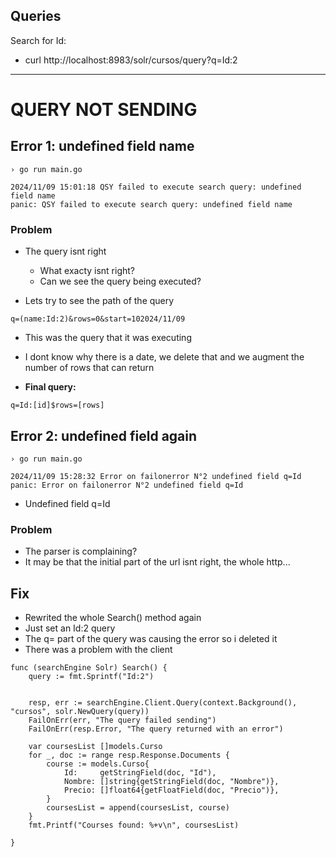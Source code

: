 ## Queries

Search for Id:

- curl http://localhost:8983/solr/cursos/query\?q\=Id:2

---

# QUERY NOT SENDING

## Error 1: undefined field name

```
› go run main.go

2024/11/09 15:01:18 QSY failed to execute search query: undefined field name
panic: QSY failed to execute search query: undefined field name
```

### Problem

- The query isnt right

  - What exacty isnt right?
  - Can we see the query being executed?

- Lets try to see the path of the query

```
q=(name:Id:2)&rows=0&start=102024/11/09
```

- This was the query that it was executing
- I dont know why there is a date, we delete that and we augment the number of rows that can return

- **Final query:**

```
q=Id:[id]$rows=[rows]
```

## Error 2: undefined field again

```
› go run main.go

2024/11/09 15:28:32 Error on failonerror N°2 undefined field q=Id
panic: Error on failonerror N°2 undefined field q=Id
```

- Undefined field q=Id

### Problem

- The parser is complaining?
- It may be that the initial part of the url isnt right, the whole http...

## Fix

- Rewrited the whole Search() method again
- Just set an Id:2 query
- The q= part of the query was causing the error so i deleted it
- There was a problem with the client

```
func (searchEngine Solr) Search() {
	query := fmt.Sprintf("Id:2")


	resp, err := searchEngine.Client.Query(context.Background(), "cursos", solr.NewQuery(query))
	FailOnErr(err, "The query failed sending")
	FailOnErr(resp.Error, "The query returned with an error")

	var coursesList []models.Curso
	for _, doc := range resp.Response.Documents {
		course := models.Curso{
			Id:     getStringField(doc, "Id"),
			Nombre: []string{getStringField(doc, "Nombre")},
			Precio: []float64{getFloatField(doc, "Precio")},
		}
		coursesList = append(coursesList, course)
	}
	fmt.Printf("Courses found: %+v\n", coursesList)

}
```

